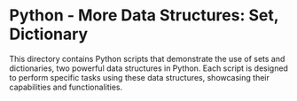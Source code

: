 # Python - More Data Structures: Set, Dictionary
This directory contains Python scripts that demonstrate the use of sets and dictionaries, two powerful data structures in Python. Each script is designed to perform specific tasks using these data structures, showcasing their capabilities and functionalities.

